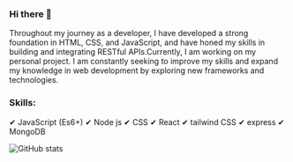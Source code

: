 ### Hi there 👋

Throughout my journey as a developer, I have developed a strong foundation in HTML, CSS, and JavaScript, and have honed my skills in building and integrating RESTful APIs.Currently, I am working on my personal project. I am constantly seeking to improve my skills and expand my knowledge in web development by exploring new frameworks and technologies.

### Skills: 
✔ JavaScript (Es6+)
✔ Node js
✔ CSS
✔ React
✔ tailwind CSS
✔ express
✔ MongoDB

![GitHub stats](https://github-readme-stats.vercel.app/api?username=MridulSheikh&show_icons=true)  
